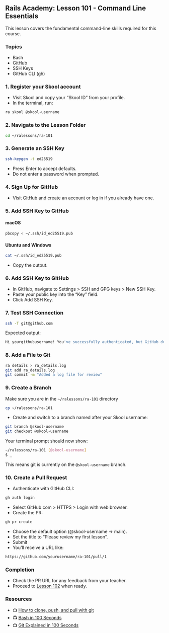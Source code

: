 ## Rails Academy: Lesson 101 - Command Line Essentials

This lesson covers the fundamental command-line skills required for this course. 

### Topics

- Bash 
- GitHub
- SSH Keys
- GitHub CLI (gh)

### 1. Register your Skool account

- Visit Skool and copy your “Skool ID” from your profile.
- In the terminal, run:
 
```bash
ra skool @skool-username
```

### 2. Navigate to the Lesson Folder

```bash
cd ~/ralessons/ra-101
```

### 3. Generate an SSH Key

```bash
ssh-keygen -t ed25519
```

- Press Enter to accept defaults.
- Do not enter a password when prompted.

### 4. Sign Up for GitHub

- Visit [GitHub](https://github.com) and create an account or log in if you already have one.

### 5. Add SSH Key to GitHub

#### macOS

```bash
pbcopy < ~/.ssh/id_ed25519.pub
```

#### Ubuntu and Windows

```bash
cat ~/.ssh/id_ed25519.pub
```

- Copy the output.

### 6. Add SSH Key to GitHub

- In GitHub, navigate to Settings > SSH and GPG keys > New SSH Key.
- Paste your public key into the “Key” field.
- Click Add SSH Key.

### 7. Test SSH Connection

```bash
ssh -T git@github.com
```

Expected output:

```bash
Hi yourgithubusername! You've successfully authenticated, but GitHub does not provide shell access.
```

### 8. Add a File to Git

```bash
ra details > ra_details.log
git add ra_details.log
git commit -m "Added a log file for review"
```
### 9. Create a Branch

Make sure you are in the `~/ralessons/ra-101` directory

```bash
cp ~/ralessons/ra-101
```

- Create and switch to a branch named after your Skool username:

```bash
git branch @skool-username
git checkout @skool-username
```

Your terminal prompt should now show:

```bash
~/ralessons/ra-101 [@skool-username]
$ _
```

This means git is currently on the `@skool-username` branch.


### 10. Create a Pull Request

- Authenticate with GitHub CLI:

```bash
gh auth login
```

* Select GitHub.com > HTTPS > Login with web browser.
* Create the PR:

```bash
gh pr create
```

* Choose the default option (@skool-username -> main).
* Set the title to “Please review my first lesson”.
* Submit
* You’ll receive a URL like:

```bash
https://github.com/yourusername/ra-101/pull/1
```

### Completion

* Check the PR URL for any feedback from your teacher.
* Proceed to [Lesson 102](https://github.com/justintanner/ra-102) when ready.

### Resources

- :tv: [How to clone, push, and pull with git](https://www.youtube.com/watch?v=yxvqLBHZfXk)
- :tv: [Bash in 100 Seconds](https://www.youtube.com/watch?v=I4EWvMFj37g)
- :tv: [Git Explained in 100 Seconds](https://www.youtube.com/watch?v=hwP7WQkmECE)



